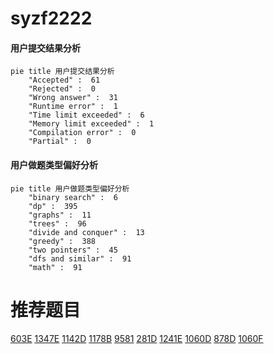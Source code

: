 # syzf2222

<!-- tabs:start -->



#### **用户提交结果分析**

```mermaid
pie title 用户提交结果分析
    "Accepted" :  61
    "Rejected" :  0
    "Wrong answer" :  31
    "Runtime error" :  1
    "Time limit exceeded" :  6
    "Memory limit exceeded" :  1
    "Compilation error" :  0
    "Partial" :  0
```

#### **用户做题类型偏好分析**

```mermaid
pie title 用户做题类型偏好分析
    "binary search" :  6
    "dp" :  395
    "graphs" :  11
    "trees" :  96
    "divide and conquer" :  13
    "greedy" :  388
    "two pointers" :  45
    "dfs and similar" :  91
    "math" :  91
```



<!-- tabs:end -->
# 推荐题目
[603E](https://codeforces.com/contest/603/problem/E)
[1347E](https://codeforces.com/contest/1347/problem/E)
[1142D](https://codeforces.com/contest/1142/problem/D)
[1178B](https://codeforces.com/contest/1178/problem/B)
[9581](https://codeforces.com/contest/958/problem/1)
[281D](https://codeforces.com/contest/281/problem/D)
[1241E](https://codeforces.com/contest/1241/problem/E)
[1060D](https://codeforces.com/contest/1060/problem/D)
[878D](https://codeforces.com/contest/878/problem/D)
[1060F](https://codeforces.com/contest/1060/problem/F)
